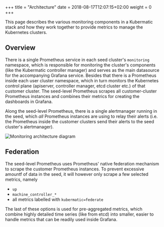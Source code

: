 +++
title = "Architecture"
date = 2018-08-17T12:07:15+02:00
weight = 0
+++

This page describes the various monitoring components in a Kubermatic stack and how they work together to provide metrics to manage the Kubernetes clusters.

## Overview

There is a single Prometheus service in each seed cluster's `monitoring` namespace, which is responsible for monitoring the cluster's components (like the Kubermatic controller manager) and serves as the main datasource for the accompanying Grafana service. Besides that there is a Prometheus inside each user cluster namespace, which in turn monitors the Kubernetes control plane (apiserver, controller manager, etcd cluster etc.) of that customer cluster. The seed-level Prometheus scrapes all customer-cluster Prometheus instances and combines their metrics for creating the dashboards in Grafana.

Along the seed-level Prometheus, there is a single alertmanager running in the seed, which _all_ Prometheus instances are using to relay their alerts (i.e. the Prometheus inside the customer clusters send their alerts to the seed cluster's alertmanager).

![Monitoring architecture diagram](/img/monitoring/architecture/architecture.png)

## Federation

The seed-level Prometheus uses Prometheus' native federation mechanism to scrape the customer Prometheus instances. To prevent excessive amountf of data in the seed, it will however only scrape a few selected metrics, namely

* `up`
* `machine_controller_*`
* all metrics labelled with `kubermatic=federate`

The last of these options is used for pre-aggregated metrics, which combine highly detailed time series (like from etcd) into smaller, easier to handle metrics that can be readily used inside Grafana.
